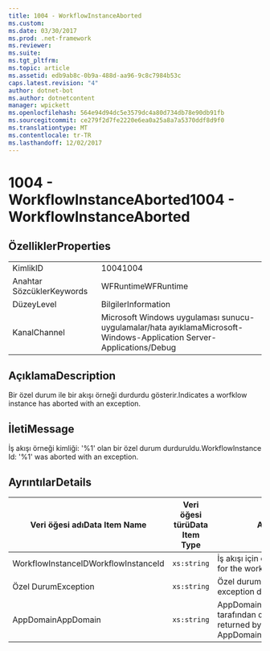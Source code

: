 ```yaml
---
title: 1004 - WorkflowInstanceAborted
ms.custom: 
ms.date: 03/30/2017
ms.prod: .net-framework
ms.reviewer: 
ms.suite: 
ms.tgt_pltfrm: 
ms.topic: article
ms.assetid: edb9ab8c-0b9a-488d-aa96-9c8c7984b53c
caps.latest.revision: "4"
author: dotnet-bot
ms.author: dotnetcontent
manager: wpickett
ms.openlocfilehash: 564e94d94dc5e3579dc4a80d734db78e90db91fb
ms.sourcegitcommit: ce279f2d7fe2220e6ea0a25a8a7a5370ddf8d9f0
ms.translationtype: MT
ms.contentlocale: tr-TR
ms.lasthandoff: 12/02/2017
---
```

# <a name="1004---workflowinstanceaborted"></a><span data-ttu-id="6f385-102">1004 - WorkflowInstanceAborted</span><span class="sxs-lookup"><span data-stu-id="6f385-102">1004 - WorkflowInstanceAborted</span></span>
## <a name="properties"></a><span data-ttu-id="6f385-103">Özellikler</span><span class="sxs-lookup"><span data-stu-id="6f385-103">Properties</span></span>  
  
|||  
|-|-|  
|<span data-ttu-id="6f385-104">Kimlik</span><span class="sxs-lookup"><span data-stu-id="6f385-104">ID</span></span>|<span data-ttu-id="6f385-105">1004</span><span class="sxs-lookup"><span data-stu-id="6f385-105">1004</span></span>|  
|<span data-ttu-id="6f385-106">Anahtar Sözcükler</span><span class="sxs-lookup"><span data-stu-id="6f385-106">Keywords</span></span>|<span data-ttu-id="6f385-107">WFRuntime</span><span class="sxs-lookup"><span data-stu-id="6f385-107">WFRuntime</span></span>|  
|<span data-ttu-id="6f385-108">Düzey</span><span class="sxs-lookup"><span data-stu-id="6f385-108">Level</span></span>|<span data-ttu-id="6f385-109">Bilgiler</span><span class="sxs-lookup"><span data-stu-id="6f385-109">Information</span></span>|  
|<span data-ttu-id="6f385-110">Kanal</span><span class="sxs-lookup"><span data-stu-id="6f385-110">Channel</span></span>|<span data-ttu-id="6f385-111">Microsoft Windows uygulaması sunucu-uygulamalar/hata ayıklama</span><span class="sxs-lookup"><span data-stu-id="6f385-111">Microsoft-Windows-Application Server-Applications/Debug</span></span>|  
  
## <a name="description"></a><span data-ttu-id="6f385-112">Açıklama</span><span class="sxs-lookup"><span data-stu-id="6f385-112">Description</span></span>  
 <span data-ttu-id="6f385-113">Bir özel durum ile bir akışı örneği durdurdu gösterir.</span><span class="sxs-lookup"><span data-stu-id="6f385-113">Indicates a worfklow instance has aborted with an exception.</span></span>  
  
## <a name="message"></a><span data-ttu-id="6f385-114">İleti</span><span class="sxs-lookup"><span data-stu-id="6f385-114">Message</span></span>  
 <span data-ttu-id="6f385-115">İş akışı örneği kimliği: '%1' olan bir özel durum durduruldu.</span><span class="sxs-lookup"><span data-stu-id="6f385-115">WorkflowInstance Id: '%1' was aborted with an exception.</span></span>  
  
## <a name="details"></a><span data-ttu-id="6f385-116">Ayrıntılar</span><span class="sxs-lookup"><span data-stu-id="6f385-116">Details</span></span>  
  
|<span data-ttu-id="6f385-117">Veri öğesi adı</span><span class="sxs-lookup"><span data-stu-id="6f385-117">Data Item Name</span></span>|<span data-ttu-id="6f385-118">Veri öğesi türü</span><span class="sxs-lookup"><span data-stu-id="6f385-118">Data Item Type</span></span>|<span data-ttu-id="6f385-119">Açıklama</span><span class="sxs-lookup"><span data-stu-id="6f385-119">Description</span></span>|  
|--------------------|--------------------|-----------------|  
|<span data-ttu-id="6f385-120">WorkflowInstanceID</span><span class="sxs-lookup"><span data-stu-id="6f385-120">WorkflowInstanceId</span></span>|`xs:string`|<span data-ttu-id="6f385-121">İş akışı için örnek kimliği</span><span class="sxs-lookup"><span data-stu-id="6f385-121">The instance id for the workflow</span></span>|  
|<span data-ttu-id="6f385-122">Özel Durum</span><span class="sxs-lookup"><span data-stu-id="6f385-122">Exception</span></span>|`xs:string`|<span data-ttu-id="6f385-123">Özel durum için özel durum ayrıntıları</span><span class="sxs-lookup"><span data-stu-id="6f385-123">The exception details for the exception</span></span>|  
|<span data-ttu-id="6f385-124">AppDomain</span><span class="sxs-lookup"><span data-stu-id="6f385-124">AppDomain</span></span>|`xs:string`|<span data-ttu-id="6f385-125">AppDomain.CurrentDomain.FriendlyName tarafından döndürülen dize.</span><span class="sxs-lookup"><span data-stu-id="6f385-125">The string returned by AppDomain.CurrentDomain.FriendlyName.</span></span>|
